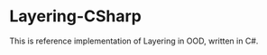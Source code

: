 Layering-CSharp
===============

This is reference implementation of Layering in OOD, written in C#.
